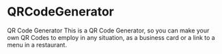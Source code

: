 # QRCodeGenerator
QR Code Generator 
This is a QR Code Generator, so you can make your own QR Codes to employ in any situation, as a business card or a link to a menu in a restaurant.
